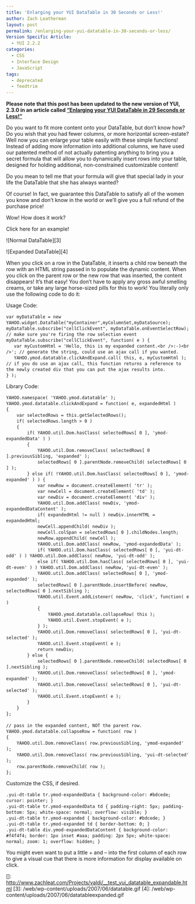 ```yaml
---
title: 'Enlarging your YUI DataTable in 30 Seconds or Less!'
author: Zach Leatherman
layout: post
permalink: /enlarging-your-yui-datatable-in-30-seconds-or-less/
Version Specific Article:
  - YUI 2.2.2
categories:
  - CSS
  - Interface Design
  - JavaScript
tags:
  - deprecated
  - feedtrim
---
```


**Please note that this post has been updated to the new version of YUI, 2.3.0 in an article called [“Enlarging your YUI DataTable in 29 Seconds or Less!”][1]**

 [1]: /web/2007/08/28/enlarging-your-yui-datatable-in-29-seconds-or-less/

Do you want to fit more content onto your DataTable, but don’t know how? Do you wish that you had fewer columns, or more horizontal screen-estate? Well now you can enlarge your table easily with these simple functions! Instead of adding more information into additional columns, we have used our patented method of not actually patenting anything to bring you a secret formula that will allow you to dynamically insert rows into your table, designed for holding additional, non-constrained customizable content!

Do you mean to tell me that your formula will give that special lady in your life the DataTable that she has always wanted?

Of course! In fact, we guarantee this DataTable to satisfy all of the women you know and don’t know in the world or we’ll give you a full refund of the purchase price!

Wow! How does it work?

 
Click here for an example!

![Normal DataTable][3]

![Expanded DataTable][4]  


When you click on a row in the DataTable, it inserts a child row beneath the row with an HTML string passed in to populate the dynamic content. When you click on the parent row or the new row that was inserted, the content disappears! It’s that easy! You don’t have to apply any gross awful smelling creams, or take any large horse-sized pills for this to work! You literally only use the following code to do it:

Usage Code:

    var myDataTable = new YAHOO.widget.DataTable("myContainer",myColumnSet,myDataSource);  
    myDataTable.subscribe("cellClickEvent", myDataTable.onEventSelectRow); // make sure you're firing the row selection event
    myDataTable.subscribe("cellClickEvent", function( e ) {
       var myCustomHtml = 'Hello, this is my expanded content.<br />:-)<br />'; // generate the string, could use an ajax call if you wanted.
       YAHOO.ymod.datatable.clickAndExpand.call( this, e, myCustomHtml ); // if you do use an ajax call, this function returns a reference to the newly created div that you can put the ajax results into.
    } );

Library Code:

    YAHOO.namespace( 'YAHOO.ymod.datatable' );
    YAHOO.ymod.datatable.clickAndExpand = function( e, expandedHtml )
    {
        var selectedRows = this.getSelectedRows();
        if( selectedRows.length > 0 )
        {
            if( YAHOO.util.Dom.hasClass( selectedRows[ 0 ], 'ymod-expandedData' ) )
            {
                YAHOO.util.Dom.removeClass( selectedRows[ 0 ].previousSibling, 'expanded' );
                selectedRows[ 0 ].parentNode.removeChild( selectedRows[ 0 ] );
            } else if( !YAHOO.util.Dom.hasClass( selectedRows[ 0 ], 'ymod-expanded' ) ) {
                var newRow = document.createElement( 'tr' );
                var newCell = document.createElement( 'td' );
                var newDiv = document.createElement( 'div' );
                YAHOO.util.Dom.addClass( newDiv, 'ymod-expandedDataContent' );
                if( expandedHtml != null ) newDiv.innerHTML = expandedHtml;
                newCell.appendChild( newDiv );
                newCell.colSpan = selectedRows[ 0 ].childNodes.length;
                newRow.appendChild( newCell );      
                YAHOO.util.Dom.addClass( newRow, 'ymod-expandedData' );
                if( YAHOO.util.Dom.hasClass( selectedRows[ 0 ], 'yui-dt-odd' ) ) YAHOO.util.Dom.addClass( newRow, 'yui-dt-odd' );
                else if( YAHOO.util.Dom.hasClass( selectedRows[ 0 ], 'yui-dt-even' ) ) YAHOO.util.Dom.addClass( newRow, 'yui-dt-even' );
                YAHOO.util.Dom.addClass( selectedRows[ 0 ], 'ymod-expanded' );
                selectedRows[ 0 ].parentNode.insertBefore( newRow, selectedRows[ 0 ].nextSibling );
                YAHOO.util.Event.addListener( newRow, 'click', function( e )
                {
                    YAHOO.ymod.datatable.collapseRow( this );
                    YAHOO.util.Event.stopEvent( e );
                } );
                YAHOO.util.Dom.removeClass( selectedRows[ 0 ], 'yui-dt-selected' );
                YAHOO.util.Event.stopEvent( e );
                return newDiv;
            } else {
                selectedRows[ 0 ].parentNode.removeChild( selectedRows[ 0 ].nextSibling );
                YAHOO.util.Dom.removeClass( selectedRows[ 0 ], 'ymod-expanded' );
                YAHOO.util.Dom.removeClass( selectedRows[ 0 ], 'yui-dt-selected' );
                YAHOO.util.Event.stopEvent( e );
            }
        }
    };
     
    // pass in the expanded content, NOT the parent row.
    YAHOO.ymod.datatable.collapseRow = function( row )
    {
        YAHOO.util.Dom.removeClass( row.previousSibling, 'ymod-expanded' );
        YAHOO.util.Dom.removeClass( row.previousSibling, 'yui-dt-selected' );
        row.parentNode.removeChild( row );
    };

Customize the CSS, if desired.

    .yui-dt-table tr.ymod-expandedData { background-color: #bdcede; cursor: pointer; }
    .yui-dt-table tr.ymod-expandedData td { padding-right: 5px; padding-bottom: 5px; white-space: normal; overflow: visible; }
    .yui-dt-table tr.ymod-expanded { background-color: #bdcede; }
    .yui-dt-table tr.ymod-expanded td { border-bottom: 0; }
    .yui-dt-table div.ymod-expandedDataContent { background-color: #f4f4f4; border: 1px inset #aaa; padding: 2px 5px; white-space: normal; zoom: 1; overflow: hidden; }

You might even want to put a little + and – into the first column of each row to give a visual cue that there is more information for display available on click.

 []: http://www.zachleat.com/Projects/valdi/__test_yui_datatable_expandable.html
 [3]: /web/wp-content/uploads/2007/06/datatable.gif
 [4]: /web/wp-content/uploads/2007/06/datatableexpanded.gif